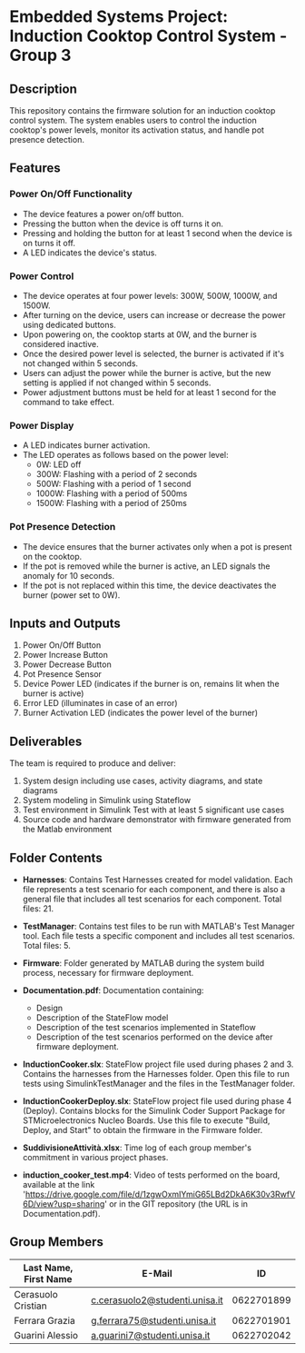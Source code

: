 # Embedded Systems Project: Induction Cooktop Control System - Group 3

## Description
This repository contains the firmware solution for an induction cooktop control system. The system enables users to control the induction cooktop's power levels, monitor its activation status, and handle pot presence detection.

## Features
### Power On/Off Functionality
- The device features a power on/off button.
- Pressing the button when the device is off turns it on.
- Pressing and holding the button for at least 1 second when the device is on turns it off.
- A LED indicates the device's status.

### Power Control
- The device operates at four power levels: 300W, 500W, 1000W, and 1500W.
- After turning on the device, users can increase or decrease the power using dedicated buttons.
- Upon powering on, the cooktop starts at 0W, and the burner is considered inactive.
- Once the desired power level is selected, the burner is activated if it's not changed within 5 seconds.
- Users can adjust the power while the burner is active, but the new setting is applied if not changed within 5 seconds.
- Power adjustment buttons must be held for at least 1 second for the command to take effect.

### Power Display
- A LED indicates burner activation.
- The LED operates as follows based on the power level:
  - 0W: LED off
  - 300W: Flashing with a period of 2 seconds
  - 500W: Flashing with a period of 1 second
  - 1000W: Flashing with a period of 500ms
  - 1500W: Flashing with a period of 250ms

### Pot Presence Detection
- The device ensures that the burner activates only when a pot is present on the cooktop.
- If the pot is removed while the burner is active, an LED signals the anomaly for 10 seconds.
- If the pot is not replaced within this time, the device deactivates the burner (power set to 0W).

## Inputs and Outputs
1. Power On/Off Button
2. Power Increase Button
3. Power Decrease Button
4. Pot Presence Sensor
5. Device Power LED (indicates if the burner is on, remains lit when the burner is active)
6. Error LED (illuminates in case of an error)
7. Burner Activation LED (indicates the power level of the burner)

## Deliverables
The team is required to produce and deliver:
1. System design including use cases, activity diagrams, and state diagrams
2. System modeling in Simulink using Stateflow
3. Test environment in Simulink Test with at least 5 significant use cases
4. Source code and hardware demonstrator with firmware generated from the Matlab environment

## Folder Contents

- **Harnesses**: Contains Test Harnesses created for model validation. Each file represents a test scenario for each component, and there is also a general file that includes all test scenarios for each component. Total files: 21.

- **TestManager**: Contains test files to be run with MATLAB's Test Manager tool. Each file tests a specific component and includes all test scenarios. Total files: 5.

- **Firmware**: Folder generated by MATLAB during the system build process, necessary for firmware deployment.

- **Documentation.pdf**: Documentation containing:
  - Design
  - Description of the StateFlow model
  - Description of the test scenarios implemented in Stateflow
  - Description of the test scenarios performed on the device after firmware deployment.

- **InductionCooker.slx**: StateFlow project file used during phases 2 and 3. Contains the harnesses from the Harnesses folder. Open this file to run tests using SimulinkTestManager and the files in the TestManager folder.

- **InductionCookerDeploy.slx**: StateFlow project file used during phase 4 (Deploy). Contains blocks for the Simulink Coder Support Package for STMicroelectronics Nucleo Boards. Use this file to execute "Build, Deploy, and Start" to obtain the firmware in the Firmware folder.

- **SuddivisioneAttività.xlsx**: Time log of each group member's commitment in various project phases.

- **induction_cooker_test.mp4**: Video of tests performed on the board, available at the link '<https://drive.google.com/file/d/1zgwOxmIYmiG65LBd2DkA6K30v3RwfV6D/view?usp=sharing>' or in the GIT repository (the URL is in Documentation.pdf).

## Group Members
| Last Name, First Name | E-Mail                                                                   | ID          |
|-----------------------|--------------------------------------------------------------------------|-------------|
| Cerasuolo Cristian    | [c.cerasuolo2@studenti.unisa.it](mailto:c.cerasuolo2@studenti.unisa.it)  | 0622701899  |
| Ferrara Grazia        | [g.ferrara75@studenti.unisa.it](mailto:g.ferrara75@studenti.unisa.it)    | 0622701901  |
| Guarini Alessio       | [a.guarini7@studenti.unisa.it](mailto:a.guarini7@studenti.unisa.it)      | 0622702042  |

